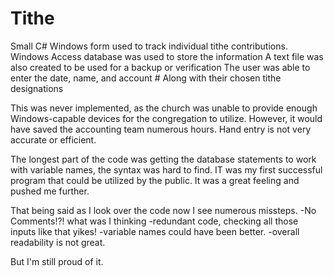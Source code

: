 # Tithe
Small C# Windows form used to track individual tithe contributions.
Windows Access database was used to store the information
A text file was also created to be used for a backup or verification
The user was able to enter the date, name, and account #
Along with their chosen tithe designations

This was never implemented, as the church was unable to provide 
enough Windows-capable devices for the congregation to utilize.
However, it would have saved the accounting team numerous hours.
Hand entry is not very accurate or efficient.

The longest part of the code was getting the database statements
to work with variable names, the syntax was hard to find.
IT was my first successful program that could be utilized by the public.
It was a great feeling and pushed me further.

That being said as I look over the code now I see numerous missteps.
-No Comments!?! what was I thinking
-redundant code, checking all those inputs like that yikes!
-variable names could have been better.
-overall readability is not great.

But I'm still proud of it.
